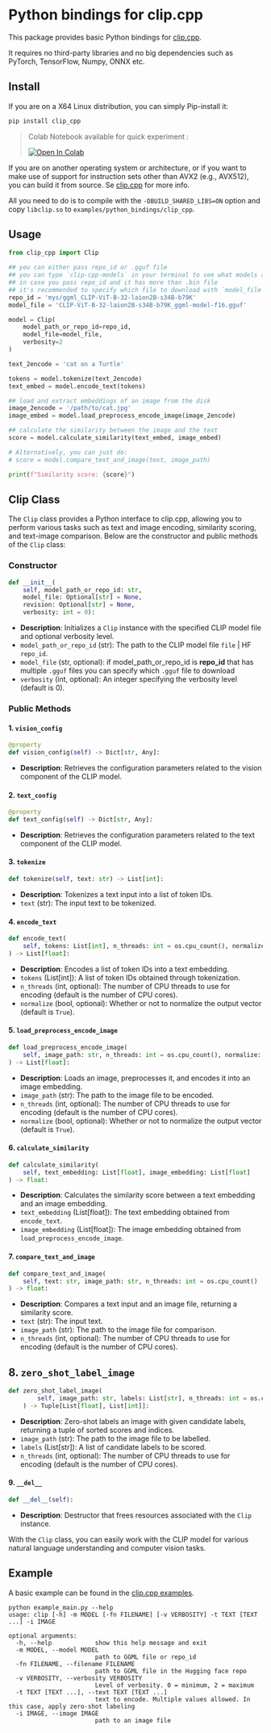 # Python bindings for clip.cpp

This package provides basic Python bindings for [clip.cpp](https://github.com/monatis/clip.cpp).

It requires no third-party libraries and no big dependencies such as PyTorch, TensorFlow, Numpy, ONNX etc.

## Install

If you are on a X64 Linux distribution, you can simply Pip-install it:

```sh
pip install clip_cpp
```

> Colab Notebook available for quick experiment :
>
> <a href="https://colab.research.google.com/github/Yossef-Dawoad/clip.cpp/blob/add_colab_notebook_example/examples/python_bindings/notebooks/clipcpp_demo.ipynb" target="_blank"><img src="https://colab.research.google.com/assets/colab-badge.svg" alt="Open In Colab"/></a>

If you are on another operating system or architecture,
or if you want to make use of support for instruction sets other than AVX2 (e.g., AVX512),
you can build it from source.
Se [clip.cpp](https://github.com/monatis/clip.cpp) for more info.

All you need to do is to compile with the `-DBUILD_SHARED_LIBS=ON` option and copy `libclip.so` to `examples/python_bindings/clip_cpp`.

## Usage

```python
from clip_cpp import Clip

## you can either pass repo_id or .gguf file
## you can type `clip-cpp-models` in your terminal to see what models are available for download
## in case you pass repo_id and it has more than .bin file
## it's recommended to specify which file to download with `model_file`
repo_id = 'mys/ggml_CLIP-ViT-B-32-laion2B-s34B-b79K'
model_file = 'CLIP-ViT-B-32-laion2B-s34B-b79K_ggml-model-f16.gguf'

model = Clip(
    model_path_or_repo_id=repo_id,
    model_file=model_file,
    verbosity=2
)

text_2encode = 'cat on a Turtle'

tokens = model.tokenize(text_2encode)
text_embed = model.encode_text(tokens)

## load and extract embeddings of an image from the disk
image_2encode = '/path/to/cat.jpg'
image_embed = model.load_preprocess_encode_image(image_2encode)

## calculate the similarity between the image and the text
score = model.calculate_similarity(text_embed, image_embed)

# Alternatively, you can just do:
# score = model.compare_text_and_image(text, image_path)

print(f"Similarity score: {score}")

```

## Clip Class

The `Clip` class provides a Python interface to clip.cpp, allowing you to perform various tasks such as text and image encoding, similarity scoring, and text-image comparison. Below are the constructor and public methods of the `Clip` class:

### Constructor

```python
def __init__(
    self, model_path_or_repo_id: str,
    model_file: Optional[str] = None,
    revision: Optional[str] = None,
    verbosity: int = 0):
```

-   **Description**: Initializes a `Clip` instance with the specified CLIP model file and optional verbosity level.
-   `model_path_or_repo_id` (str): The path to the CLIP model file `file` | HF `repo_id`.
-   `model_file` (str, optional): if model_path_or_repo_id is **repo_id** that has multiple `.gguf` files you can specify which `.gguf` file to download
-   `verbosity` (int, optional): An integer specifying the verbosity level (default is 0).

### Public Methods

#### 1. `vision_config`

```python
@property
def vision_config(self) -> Dict[str, Any]:
```

-   **Description**: Retrieves the configuration parameters related to the vision component of the CLIP model.

#### 2. `text_config`

```python
@property
def text_config(self) -> Dict[str, Any]:
```

-   **Description**: Retrieves the configuration parameters related to the text component of the CLIP model.

#### 3. `tokenize`

```python
def tokenize(self, text: str) -> List[int]:
```

-   **Description**: Tokenizes a text input into a list of token IDs.
-   `text` (str): The input text to be tokenized.

#### 4. `encode_text`

```python
def encode_text(
    self, tokens: List[int], n_threads: int = os.cpu_count(), normalize: bool = True
) -> List[float]:
```

-   **Description**: Encodes a list of token IDs into a text embedding.
-   `tokens` (List[int]): A list of token IDs obtained through tokenization.
-   `n_threads` (int, optional): The number of CPU threads to use for encoding (default is the number of CPU cores).
-   `normalize` (bool, optional): Whether or not to normalize the output vector (default is `True`).

#### 5. `load_preprocess_encode_image`

```python
def load_preprocess_encode_image(
    self, image_path: str, n_threads: int = os.cpu_count(), normalize: bool = True
) -> List[float]:
```

-   **Description**: Loads an image, preprocesses it, and encodes it into an image embedding.
-   `image_path` (str): The path to the image file to be encoded.
-   `n_threads` (int, optional): The number of CPU threads to use for encoding (default is the number of CPU cores).
-   `normalize` (bool, optional): Whether or not to normalize the output vector (default is `True`).

#### 6. `calculate_similarity`

```python
def calculate_similarity(
    self, text_embedding: List[float], image_embedding: List[float]
) -> float:
```

-   **Description**: Calculates the similarity score between a text embedding and an image embedding.
-   `text_embedding` (List[float]): The text embedding obtained from `encode_text`.
-   `image_embedding` (List[float]): The image embedding obtained from `load_preprocess_encode_image`.

#### 7. `compare_text_and_image`

```python
def compare_text_and_image(
    self, text: str, image_path: str, n_threads: int = os.cpu_count()
) -> float:
```

-   **Description**: Compares a text input and an image file, returning a similarity score.
-   `text` (str): The input text.
-   `image_path` (str): The path to the image file for comparison.
-   `n_threads` (int, optional): The number of CPU threads to use for encoding (default is the number of CPU cores).

## 8. `zero_shot_label_image`

```python
def zero_shot_label_image(
        self, image_path: str, labels: List[str], n_threads: int = os.cpu_count()
    ) -> Tuple[List[float], List[int]]:
```

-   **Description**: Zero-shot labels an image with given candidate labels, returning a tuple of sorted scores and indices.
-   `image_path` (str): The path to the image file to be labelled.
-   `labels` (List[str]): A list of candidate labels to be scored.
-   `n_threads` (int, optional): The number of CPU threads to use for encoding (default is the number of CPU cores).

#### 9. `__del__`

```python
def __del__(self):
```

-   **Description**: Destructor that frees resources associated with the `Clip` instance.

With the `Clip` class, you can easily work with the CLIP model for various natural language understanding and computer vision tasks.

## Example

A basic example can be found in the [clip.cpp examples](https://github.com/monatis/clip.cpp/blob/main/examples/python_bindings/example_main.py).

```
python example_main.py --help
usage: clip [-h] -m MODEL [-fn FILENAME] [-v VERBOSITY] -t TEXT [TEXT ...] -i IMAGE                                     
                                                                                                                        
optional arguments:                                                                                                     
  -h, --help            show this help message and exit                                                                 
  -m MODEL, --model MODEL                                                                                               
                        path to GGML file or repo_id                                                                    
  -fn FILENAME, --filename FILENAME                                                                                     
                        path to GGML file in the Hugging face repo                                                      
  -v VERBOSITY, --verbosity VERBOSITY                                                                                   
                        Level of verbosity. 0 = minimum, 2 = maximum                                                    
  -t TEXT [TEXT ...], --text TEXT [TEXT ...]                                                                            
                        text to encode. Multiple values allowed. In this case, apply zero-shot labeling                 
  -i IMAGE, --image IMAGE                                                                                               
                        path to an image file                                                                           
``````

